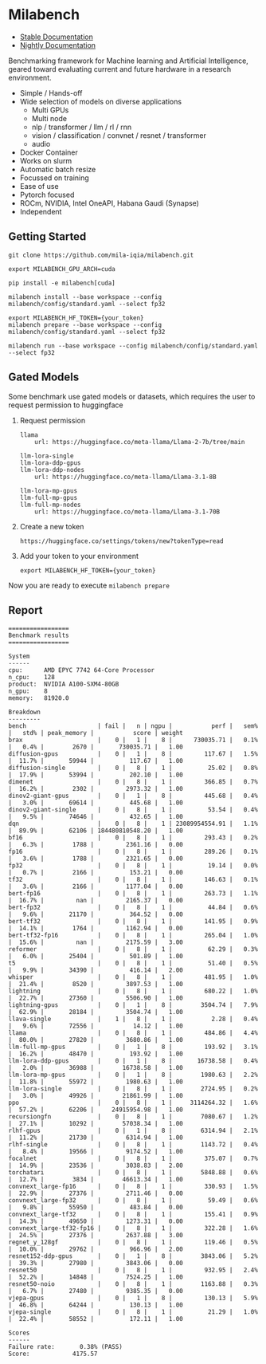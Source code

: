 
# Milabench

* [Stable Documentation](https://milabench.readthedocs.io/en/stable/)
* [Nightly Documentation](https://mila-iqia.github.io/milabench/)

Benchmarking framework for Machine learning and Artificial Intelligence, geared toward
evaluating current and future hardware in a research environment.

* Simple / Hands-off
* Wide selection of models on diverse applications
  * Multi GPUs
  * Multi node
  * nlp / transformer / llm / rl / rnn
  * vision / classification / convnet / resnet / transformer
  * audio
* Docker Container
* Works on slurm
* Automatic batch resize
* Focussed on training
* Ease of use
* Pytorch focused
* ROCm, NVIDIA, Intel OneAPI, Habana Gaudi (Synapse)
* Independent 

## Getting Started

  
    git clone https://github.com/mila-iqia/milabench.git

    export MILABENCH_GPU_ARCH=cuda

    pip install -e milabench[cuda]

    milabench install --base workspace --config milabench/config/standard.yaml --select fp32

    export MILABENCH_HF_TOKEN={your_token}
    milabench prepare --base workspace --config milabench/config/standard.yaml --select fp32
    
    milabench run --base workspace --config milabench/config/standard.yaml --select fp32


## Gated Models

Some benchmark use gated models or datasets, which requires the user to request permission to huggingface

1. Request permission

       llama
           url: https://huggingface.co/meta-llama/Llama-2-7b/tree/main
       
       llm-lora-single
       llm-lora-ddp-gpus
       llm-lora-ddp-nodes
           url: https://huggingface.co/meta-llama/Llama-3.1-8B
       
       llm-lora-mp-gpus
       llm-full-mp-gpus
       llm-full-mp-nodes
           url: https://huggingface.co/meta-llama/Llama-3.1-70B

3. Create a new token
   
       https://huggingface.co/settings/tokens/new?tokenType=read
    
4. Add your token to your environment

       export MILABENCH_HF_TOKEN={your_token}

Now you are ready to execute `milabench prepare`

## Report
  
    =================
    Benchmark results
    =================
  
    System
    ------
    cpu:      AMD EPYC 7742 64-Core Processor
    n_cpu:    128
    product:  NVIDIA A100-SXM4-80GB
    n_gpu:    8
    memory:   81920.0
  
    Breakdown
    ---------
    bench                    | fail |   n | ngpu |           perf |   sem% |   std% | peak_memory |           score | weight
    brax                     |    0 |   1 |    8 |      730035.71 |   0.1% |   0.4% |        2670 |       730035.71 |   1.00
    diffusion-gpus           |    0 |   1 |    8 |         117.67 |   1.5% |  11.7% |       59944 |          117.67 |   1.00
    diffusion-single         |    0 |   8 |    1 |          25.02 |   0.8% |  17.9% |       53994 |          202.10 |   1.00
    dimenet                  |    0 |   8 |    1 |         366.85 |   0.7% |  16.2% |        2302 |         2973.32 |   1.00
    dinov2-giant-gpus        |    0 |   1 |    8 |         445.68 |   0.4% |   3.0% |       69614 |          445.68 |   1.00
    dinov2-giant-single      |    0 |   8 |    1 |          53.54 |   0.4% |   9.5% |       74646 |          432.65 |   1.00
    dqn                      |    0 |   8 |    1 | 23089954554.91 |   1.1% |  89.9% |       62106 | 184480810548.20 |   1.00
    bf16                     |    0 |   8 |    1 |         293.43 |   0.2% |   6.3% |        1788 |         2361.16 |   0.00
    fp16                     |    0 |   8 |    1 |         289.26 |   0.1% |   3.6% |        1788 |         2321.65 |   0.00
    fp32                     |    0 |   8 |    1 |          19.14 |   0.0% |   0.7% |        2166 |          153.21 |   0.00
    tf32                     |    0 |   8 |    1 |         146.63 |   0.1% |   3.6% |        2166 |         1177.04 |   0.00
    bert-fp16                |    0 |   8 |    1 |         263.73 |   1.1% |  16.7% |         nan |         2165.37 |   0.00
    bert-fp32                |    0 |   8 |    1 |          44.84 |   0.6% |   9.6% |       21170 |          364.52 |   0.00
    bert-tf32                |    0 |   8 |    1 |         141.95 |   0.9% |  14.1% |        1764 |         1162.94 |   0.00
    bert-tf32-fp16           |    0 |   8 |    1 |         265.04 |   1.0% |  15.6% |         nan |         2175.59 |   3.00
    reformer                 |    0 |   8 |    1 |          62.29 |   0.3% |   6.0% |       25404 |          501.89 |   1.00
    t5                       |    0 |   8 |    1 |          51.40 |   0.5% |   9.9% |       34390 |          416.14 |   2.00
    whisper                  |    0 |   8 |    1 |         481.95 |   1.0% |  21.4% |        8520 |         3897.53 |   1.00
    lightning                |    0 |   8 |    1 |         680.22 |   1.0% |  22.7% |       27360 |         5506.90 |   1.00
    lightning-gpus           |    0 |   1 |    8 |        3504.74 |   7.9% |  62.9% |       28184 |         3504.74 |   1.00
    llava-single             |    1 |   8 |    1 |           2.28 |   0.4% |   9.6% |       72556 |           14.12 |   1.00
    llama                    |    0 |   8 |    1 |         484.86 |   4.4% |  80.0% |       27820 |         3680.86 |   1.00
    llm-full-mp-gpus         |    0 |   1 |    8 |         193.92 |   3.1% |  16.2% |       48470 |          193.92 |   1.00
    llm-lora-ddp-gpus        |    0 |   1 |    8 |       16738.58 |   0.4% |   2.0% |       36988 |        16738.58 |   1.00
    llm-lora-mp-gpus         |    0 |   1 |    8 |        1980.63 |   2.2% |  11.8% |       55972 |         1980.63 |   1.00
    llm-lora-single          |    0 |   8 |    1 |        2724.95 |   0.2% |   3.0% |       49926 |        21861.99 |   1.00
    ppo                      |    0 |   8 |    1 |     3114264.32 |   1.6% |  57.2% |       62206 |     24915954.98 |   1.00
    recursiongfn             |    0 |   8 |    1 |        7080.67 |   1.2% |  27.1% |       10292 |        57038.34 |   1.00
    rlhf-gpus                |    0 |   1 |    8 |        6314.94 |   2.1% |  11.2% |       21730 |         6314.94 |   1.00
    rlhf-single              |    0 |   8 |    1 |        1143.72 |   0.4% |   8.4% |       19566 |         9174.52 |   1.00
    focalnet                 |    0 |   8 |    1 |         375.07 |   0.7% |  14.9% |       23536 |         3038.83 |   2.00
    torchatari               |    0 |   8 |    1 |        5848.88 |   0.6% |  12.7% |        3834 |        46613.34 |   1.00
    convnext_large-fp16      |    0 |   8 |    1 |         330.93 |   1.5% |  22.9% |       27376 |         2711.46 |   0.00
    convnext_large-fp32      |    0 |   8 |    1 |          59.49 |   0.6% |   9.8% |       55950 |          483.84 |   0.00
    convnext_large-tf32      |    0 |   8 |    1 |         155.41 |   0.9% |  14.3% |       49650 |         1273.31 |   0.00
    convnext_large-tf32-fp16 |    0 |   8 |    1 |         322.28 |   1.6% |  24.5% |       27376 |         2637.88 |   3.00
    regnet_y_128gf           |    0 |   8 |    1 |         119.46 |   0.5% |  10.0% |       29762 |          966.96 |   2.00
    resnet152-ddp-gpus       |    0 |   1 |    8 |        3843.06 |   5.2% |  39.3% |       27980 |         3843.06 |   0.00
    resnet50                 |    0 |   8 |    1 |         932.95 |   2.4% |  52.2% |       14848 |         7524.25 |   1.00
    resnet50-noio            |    0 |   8 |    1 |        1163.88 |   0.3% |   6.7% |       27480 |         9385.35 |   0.00
    vjepa-gpus               |    0 |   1 |    8 |         130.13 |   5.9% |  46.8% |       64244 |          130.13 |   1.00
    vjepa-single             |    0 |   8 |    1 |          21.29 |   1.0% |  22.4% |       58552 |          172.11 |   1.00
  
    Scores
    ------
    Failure rate:       0.38% (PASS)
    Score:            4175.57

